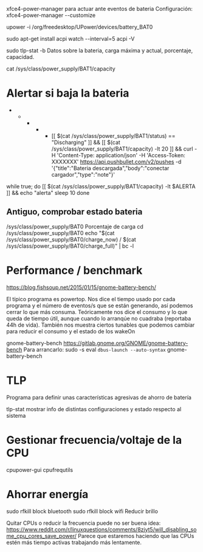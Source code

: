 xfce4-power-manager
para actuar ante eventos de bateria
Configuración:
xfce4-power-manager --customize

upower -i /org/freedesktop/UPower/devices/battery_BAT0

sudo apt-get install acpi
watch --interval=5 acpi -V

sudo tlp-stat -b
  Datos sobre la bateria, carga máxima y actual, porcentaje, capacidad.


cat /sys/class/power_supply/BAT1/capacity


# Alertar si baja la bateria
* * * * * [[ $(cat /sys/class/power_supply/BAT1/status) == "Discharging" ]] && [[ $(cat /sys/class/power_supply/BAT1/capacity) -lt 20 ]] && curl -H 'Content-Type: application/json' -H 'Access-Token: XXXXXXX' https://api.pushbullet.com/v2/pushes -d '{"title":"Bateria descargada","body":"conectar cargador","type":"note"}'


while true; do
[[ $(cat /sys/class/power_supply/BAT1/capacity) -lt $ALERTA ]] && echo "alerta"
sleep 10
done


## Antiguo, comprobar estado bateria
/sys/class/power_supply/BAT0
Porcentaje de carga
cd /sys/class/power_supply/BAT0
echo "$(cat /sys/class/power_supply/BAT0/charge_now) / $(cat /sys/class/power_supply/BAT0/charge_full)" | bc -l



# Performance / benchmark
https://blog.fishsoup.net/2015/01/15/gnome-battery-bench/

El típico programa es powertop.
Nos dice el tiempo usado por cada programa y el número de eventos/s que se están generando, así podemos cerrar lo que más consuma.
Teóricamente nos dice el consumo y lo que queda de tiempo útil, aunque cuando lo arranqúe no cuadraba (reportaba 44h de vida).
También nos muestra ciertos tunables que podemos cambiar para reducir el consumo y el estado de los wakeOn


gnome-battery-bench
https://gitlab.gnome.org/GNOME/gnome-battery-bench
Para arrancarlo:
sudo -s
eval `dbus-launch --auto-syntax`
gnome-battery-bench


# TLP
Programa para definir unas características agresivas de ahorro de batería

tlp-stat
mostrar info de distintas configuraciones y estado respecto al sistema


# Gestionar frecuencia/voltaje de la CPU
cpupower-gui
cpufrequtils


# Ahorrar energía
sudo rfkill block bluetooth
sudo rfkill block wifi
Reducir brillo

Quitar CPUs o reducir la frecuencia puede no ser buena idea: https://www.reddit.com/r/linuxquestions/comments/8zjyt5/will_disabling_some_cpu_cores_save_power/
Parece que estaremos haciendo que las CPUs estén más tiempo activas trabajando más lentamente.
